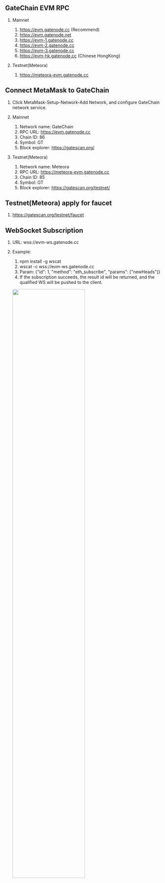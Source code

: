 ## GateChain EVM RPC

1. Mainnet
	1. https://evm.gatenode.cc (Recommend)
  	2. https://evm.gatenode.net
  	3. https://evm-1.gatenode.cc
  	4. https://evm-2.gatenode.cc
  	5. https://evm-3.gatenode.cc
	6. https://evm-hk.gatenode.cc (Chinese HongKong)

2. Testnet(Meteora)
  	1. https://meteora-evm.gatenode.cc
## Connect MetaMask to GateChain

1. Click MetaMask-Setup-Network-Add Network, and configure GateChain network service.

2. Mainnet
  	1. Network name: GateChain
  	2. RPC URL: https://evm.gatenode.cc
  	3. Chain ID: 86
  	4. Symbol: GT
  	5. Block explorer: https://gatescan.org/
  
3. Testnet(Meteora)
  	1. Network name: Meteora
  	2. RPC URL: https://meteora-evm.gatenode.cc
  	3. Chain ID: 85
  	4. Symbol: GT
  	5. Block explorer: https://gatescan.org/testnet/
  
## Testnet(Meteora) apply for faucet
1. https://gatescan.org/testnet/faucet

## WebSocket Subscription
1. URL: wss://evm-ws.gatenode.cc
2. Example:
 	1. npm install -g wscat
  	2. wscat -c wss://evm-ws.gatenode.cc
  	3. Param:   {"id": 1, "method": "eth_subscribe", "params": ["newHeads"]}
  	4. If the subscription succeeds, the result id will be returned, and the qualified WS will be pushed to the client.
  	
  	<a data-fancybox title="" href="@assets/img/en/websocket.png"><img src="@assets/img/en/websocket.png"  height=70% width=70%></a>